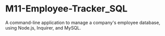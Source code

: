 # M11-Employee-Tracker_SQL
A command-line application to manage a company's employee database, using Node.js, Inquirer, and MySQL.
